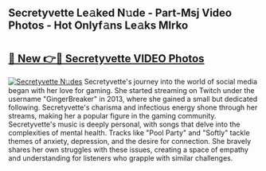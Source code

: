 ## Secretyvette Le𝚊ked N𝚞de - Part-Msj Video Photos - Hot Onlyf𝚊ns Le𝚊ks MIrko

# <h2><a href="http://ab34416.deff.icu/?id=Secretyvette">🔗 New 👉🔴 Secretyvette VIDEO Photos</a></h2>

[![Secretyvette N𝚞des](https://i.imgur.com/rIISA9y.gif)](http://ab34416.deff.icu/?id=Secretyvette)
Secretyvette's journey into the world of social media began with her love for gaming. She started streaming on Twitch under the username "GingerBreaker" in 2013, where she gained a small but dedicated following. Secretyvette's charisma and infectious energy shone through her streams, making her a popular figure in the gaming community. Secretyvette's music is deeply personal, with songs that delve into the complexities of mental health. Tracks like "Pool Party" and "Softly" tackle themes of anxiety, depression, and the desire for connection. She bravely shares her own struggles with these issues, creating a space of empathy and understanding for listeners who grapple with similar challenges.
